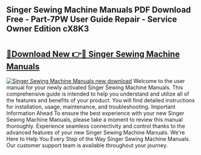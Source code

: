## Singer Sewing Machine Manuals PDF Download Free - Part-7PW User Guide Repair - Service Owner Edition cX8K3

# <h2><a href="http://bc20022.oget.top/?id=Singer+Sewing+Machine+Manuals">🔗Download New 👉🔴 Singer Sewing Machine Manuals</a></h2>

[![Singer Sewing Machine Manuals new download](https://i.imgur.com/5g1atiW.png)](http://bc20022.oget.top/?id=Singer+Sewing+Machine+Manuals)
Welcome to the user manual for your newly activated Singer Sewing Machine Manuals. This comprehensive guide is intended to help you understand and utilize all of the features and benefits of your product. You will find detailed instructions for installation, usage, maintenance, and troubleshooting. Important Information Ahead To ensure the best experience with your new Singer Sewing Machine Manuals, please take a moment to review this manual thoroughly. Experience seamless connectivity and control thanks to the advanced features of your new Singer Sewing Machine Manuals. We're Here to Help You Every Step of the Way Singer Sewing Machine Manuals. Our customer support team is available throughout your journey.
